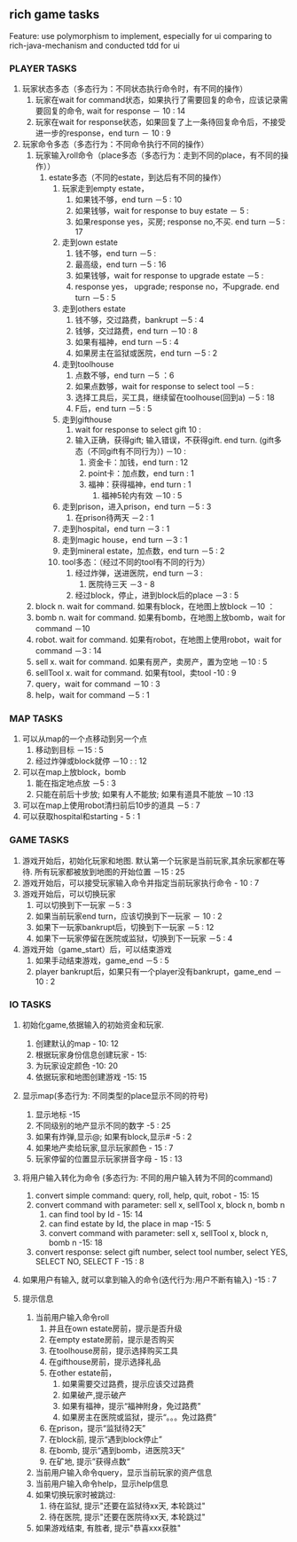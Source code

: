 ## rich game tasks
Feature: use polymorphism to implement, especially for ui comparing to rich-java-mechanism and conducted tdd for ui

### PLAYER TASKS
1. 玩家状态多态（多态行为：不同状态执行命令时，有不同的操作）
	1. 玩家在wait for command状态，如果执行了需要回复的命令，应该记录需要回复的命令, wait for response － 10 : 14
	1. 玩家在wait for response状态，如果回复了上一条待回复命令后，不接受进一步的response，end turn － 10 : 9
1. 玩家命令多态（多态行为：不同命令执行不同的操作）
	1. 玩家输入roll命令（place多态（多态行为：走到不同的place，有不同的操作））
		1. estate多态（不同的estate，到达后有不同的操作）
			1. 玩家走到empty estate，
				1. 如果钱不够，end turn －5 : 10
				1. 如果钱够，wait for response to buy estate － 5 : 
				1. 如果response yes，买房; response no,不买. end turn －5 : 17
			1. 走到own estate
				1. 钱不够，end turn －5 :
				1. 最高级，end turn －5 : 16
				1. 如果钱够，wait for response to upgrade estate －5 :
				1. response yes， upgrade; response no，不upgrade. end turn －5 : 5
			1. 走到others estate
				1. 钱不够，交过路费，bankrupt －5 : 4
				1. 钱够，交过路费，end turn －10 : 8
				1. 如果有福神，end turn －5 : 4 
				1. 如果房主在监狱或医院，end turn －5 : 2
            1. 走到toolhouse
                1. 点数不够，end turn －5 ：6
                2. 如果点数够，wait for response to select tool －5 :  
                3. 选择工具后，买工具，继续留在toolhouse(回到a) －5 : 18
                1. F后，end turn －5 :  5
            1. 走到gifthouse
                1. wait for response to select gift  10 : 
                1. 输入正确，获得gift; 输入错误，不获得gift. end turn. (gift多态（不同gift有不同行为）) －10 : 
                    1. 资金卡：加钱，end turn : 12
                    1. point卡：加点数，end turn : 1
                    1. 福神：获得福神，end turn : 1
                        1. 福神5轮内有效 －10 : 5
            1. 走到prison，进入prison，end turn －5 : 3
                1. 在prison待两天 －2 : 1
            1. 走到hospital，end turn －3 : 1
            1. 走到magic house，end turn －3 : 1  
            1. 走到mineral estate，加点数，end turn －5 : 2  
            1. tool多态：（经过不同的tool有不同的行为）
                1. 经过炸弹，送进医院，end turn －3 : 
                    1. 医院待三天 －3 - 8
                1. 经过block，停止，进到block后的place －3 : 5 
    1. block n. wait for command. 如果有block，在地图上放block －10 ：
    1. bomb n. wait for command. 如果有bomb，在地图上放bomb，wait for command －10
    1. robot. wait for command. 如果有robot，在地图上使用robot，wait for command －3 : 14
    1. sell x. wait for command. 如果有房产，卖房产，置为空地 －10 : 5
    1. sellTool x. wait for command. 如果有tool，卖tool -10 : 9
    1. query，wait for command －10 : 3
    1. help，wait for command －5 : 1 

### MAP TASKS
1. 可以从map的一个点移动到另一个点
    1. 移动到目标  －15 : 5 
    1. 经过炸弹或block就停 －10 : : 12 
1. 可以在map上放block，bomb
    1. 能在指定地点放 －5 : 3
    1. 只能在前后十步放; 如果有人不能放; 如果有道具不能放 －10 :13
1. 可以在map上使用robot清扫前后10步的道具 －5 : 7
1. 可以获取hospital和starting - 5 : 1

### GAME TASKS
1. 游戏开始后，初始化玩家和地图. 默认第一个玩家是当前玩家,其余玩家都在等待. 所有玩家都被放到地图的开始位置 －15 : 25
1. 游戏开始后，可以接受玩家输入命令并指定当前玩家执行命令 - 10 : 7
1. 游戏开始后，可以切换玩家
    1. 可以切换到下一玩家 －5 : 3
    1. 如果当前玩家end turn，应该切换到下一玩家 － 10 : 2  
    1. 如果下一玩家bankrupt后，切换到下一玩家 －5 : 12
    1. 如果下一玩家停留在医院或监狱，切换到下一玩家 －5 : 4 
1. 游戏开始（game_start）后，可以结束游戏
    1. 如果手动结束游戏，game_end －5 : 5
    1. player bankrupt后，如果只有一个player没有bankrupt，game_end －10 : 2

### IO TASKS
1. 初始化game,依据输入的初始资金和玩家.
    1. 创建默认的map - 10: 12
    1. 根据玩家身份信息创建玩家 - 15: 
    1. 为玩家设定颜色 -10: 20
    1. 依据玩家和地图创建游戏 -15: 15
2. 显示map(多态行为: 不同类型的place显示不同的符号)
    1. 显示地标 -15 
    1. 不同级别的地产显示不同的数字 -5 : 25
    1. 如果有炸弹,显示@; 如果有block,显示# -5 : 2
    1. 如果地产卖给玩家,显示玩家颜色 - 15 : 7
    1. 玩家停留的位置显示玩家拼音字母 - 15 : 13 
1. 将用户输入转化为命令 (多态行为: 不同的用户输入转为不同的command)
    1. convert simple command: query, roll, help, quit, robot - 15: 15
    1. convert command with parameter: sell x, sellTool x, block n, bomb n
        1. can find tool by Id - 15: 14
        1. can find estate by Id, the place in map -15: 5
        1. convert command with parameter: sell x, sellTool x, block n, bomb n -15: 18
    1. convert response: select gift number, select tool number, select YES, SELECT NO, SELECT F -15 : 8

1. 如果用户有输入, 就可以拿到输入的命令(迭代行为:用户不断有输入)  -15 : 7
1. 提示信息
    1. 当前用户输入命令roll
        1. 并且在own estate房前，提示是否升级
        1. 在empty estate房前，提示是否购买
        1. 在toolhouse房前，提示选择购买工具
        1. 在gifthouse房前，提示选择礼品
        1. 在other estate前，
            1. 如果需要交过路费，提示应该交过路费
            1. 如果破产,提示破产
            1. 如果有福神，提示“福神附身，免过路费”
            1. 如果房主在医院或监狱，提示“。。。免过路费”
        1. 在prison，提示“监狱待2天”
        1. 在block前, 提示“遇到block停止”
        1. 在bomb, 提示“遇到bomb，进医院3天“
        1. 在矿地, 提示”获得点数“
    1. 当前用户输入命令query，显示当前玩家的资产信息
    1. 当前用户输入命令help，显示help信息
    1. 如果切换玩家时被跳过:
        1. 待在监狱, 提示"还要在监狱待xx天, 本轮跳过"
        1. 待在医院, 提示"还要在医院待xx天, 本轮跳过"
    1. 如果游戏结束, 有胜者, 提示"恭喜xxx获胜"
    
